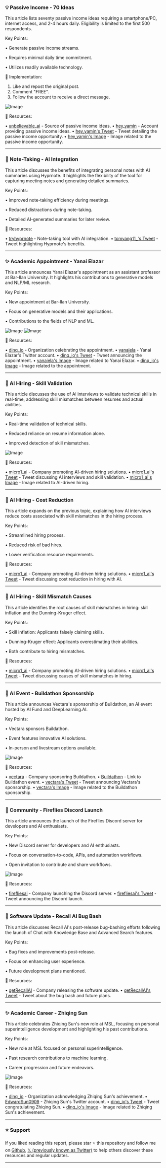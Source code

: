 ### 💡 Passive Income - 70 Ideas

This article lists seventy passive income ideas requiring a smartphone/PC, internet access, and 2-4 hours daily.  Eligibility is limited to the first 500 respondents.

Key Points:

• Generate passive income streams.


• Requires minimal daily time commitment.


•  Utilizes readily available technology.


🚀 Implementation:

1. Like and repost the original post.
2. Comment "FREE".
3. Follow the account to receive a direct message.

![Image](https://pbs.twimg.com/media/GycYLnUb0AA0La0?format=jpg&name=small)

🔗 Resources:

• [unbelievable_ai](https://x.com/unbelievable_ai) -  Source of passive income ideas.
• [hey_yamin](https://x.com/hey_yamin) -  Account providing passive income ideas.
• [hey_yamin's Tweet](https://x.com/hey_yamin/status/1956559153016848738) -  Tweet detailing the passive income opportunity.
• [hey_yamin's Image](https://x.com/hey_yamin/status/1956559153016848738/photo/1) - Image related to the passive income opportunity.



---
### 🤖 Note-Taking - AI Integration

This article discusses the benefits of integrating personal notes with AI summaries using Hyprnote.  It highlights the flexibility of the tool for capturing meeting notes and generating detailed summaries.

Key Points:

•  Improved note-taking efficiency during meetings.


•  Reduced distractions during note-taking.


•  Detailed AI-generated summaries for later review.


🔗 Resources:

• [tryhyprnote](https://x.com/tryhyprnote) - Note-taking tool with AI integration.
• [tomyang11_'s Tweet](https://x.com/tomyang11_/status/1956395933538902092) -  Tweet highlighting Hyprnote's benefits.


---
### ✨  Academic Appointment - Yanai Elazar

This article announces Yanai Elazar's appointment as an assistant professor at Bar-Ilan University.  It highlights his contributions to generative models and NLP/ML research.

Key Points:

•  New appointment at Bar-Ilan University.


•  Focus on generative models and their applications.


•  Contributions to the fields of NLP and ML.


![Image](https://pbs.twimg.com/media/GyaLKyLbMAAZoIQ?format=jpg&name=small)
![Image](https://pbs.twimg.com/media/GyUDtyvWgAMbiyH?format=jpg&name=240x240)

🔗 Resources:

• [dinq_io](https://x.com/dinq_io) - Organization celebrating the appointment.
• [yanaiela](https://x.com/yanaiela) - Yanai Elazar's Twitter account.
• [dinq_io's Tweet](https://x.com/dinq_io/status/1956449818630390120) - Tweet announcing the appointment.
• [yanaiela's Image](https://x.com/yanaiela/status/1955974075815252351/photo/1) - Image related to Yanai Elazar.
• [dinq_io's Image](https://x.com/dinq_io/status/1956449818630390120/photo/1) - Image related to the appointment.



---
### 🤖 AI Hiring - Skill Validation

This article discusses the use of AI interviews to validate technical skills in real-time, addressing skill mismatches between resumes and actual abilities.

Key Points:

•  Real-time validation of technical skills.


•  Reduced reliance on resume information alone.


•  Improved detection of skill mismatches.


![Image](https://pbs.twimg.com/media/Gya0PwGbQAAgaBo?format=jpg&name=small)

🔗 Resources:

• [micro1_ai](https://x.com/micro1_ai) - Company promoting AI-driven hiring solutions.
• [micro1_ai's Tweet](https://x.com/micro1_ai/status/1956449448734937146) - Tweet discussing AI interviews and skill validation.
• [micro1_ai's Image](https://x.com/micro1_ai/status/1956449448734937146/photo/1) - Image related to AI-driven hiring.


---
### 🤖 AI Hiring - Cost Reduction

This article expands on the previous topic, explaining how AI interviews reduce costs associated with skill mismatches in the hiring process.

Key Points:

• Streamlined hiring process.


•  Reduced risk of bad hires.


•  Lower verification resource requirements.


🔗 Resources:


• [micro1_ai](https://x.com/micro1_ai) - Company promoting AI-driven hiring solutions.
• [micro1_ai's Tweet](https://x.com/micro1_ai/status/1956449457706512549) - Tweet discussing cost reduction in hiring with AI.


---
### 🤖 AI Hiring - Skill Mismatch Causes

This article identifies the root causes of skill mismatches in hiring: skill inflation and the Dunning-Kruger effect.

Key Points:

• Skill inflation: Applicants falsely claiming skills.


• Dunning-Kruger effect: Applicants overestimating their abilities.


• Both contribute to hiring mismatches.


🔗 Resources:

• [micro1_ai](https://x.com/micro1_ai) - Company promoting AI-driven hiring solutions.
• [micro1_ai's Tweet](https://x.com/micro1_ai/status/1956449455877828762) - Tweet discussing causes of skill mismatches in hiring.


---
### 🚀 AI Event - Buildathon Sponsorship

This article announces Vectara's sponsorship of Buildathon, an AI event hosted by AI Fund and DeepLearning.AI.

Key Points:

• Vectara sponsors Buildathon.


•  Event features innovative AI solutions.


•  In-person and livestream options available.


![Image](https://pbs.twimg.com/media/Gyazn8pXEAAtfSx?format=jpg&name=small)

🔗 Resources:

• [vectara](https://x.com/vectara) - Company sponsoring Buildathon.
• [Buildathon](https://t.co/vz0WeqSmsN) - Link to Buildathon event.
• [vectara's Tweet](https://x.com/vectara/status/1956448608326242707) - Tweet announcing Vectara's sponsorship.
• [vectara's Image](https://x.com/vectara/status/1956448608326242707/photo/1) - Image related to the Buildathon sponsorship.


---
### 🚀 Community - Fireflies Discord Launch

This article announces the launch of the Fireflies Discord server for developers and AI enthusiasts.

Key Points:

• New Discord server for developers and AI enthusiasts.


• Focus on conversation-to-code, APIs, and automation workflows.


• Open invitation to contribute and share workflows.


![Image](https://pbs.twimg.com/tweet_video_thumb/GyaDekqWcAAhUMn.jpg)

🔗 Resources:

• [firefliesai](https://x.com/firefliesai) - Company launching the Discord server.
• [firefliesai's Tweet](https://x.com/firefliesai/status/1956400495708500336) - Tweet announcing the Discord launch.


---
### 🤖 Software Update - Recall AI Bug Bash

This article discusses Recall AI's post-release bug-bashing efforts following the launch of Chat with Knowledge Base and Advanced Search features.

Key Points:

• Bug fixes and improvements post-release.


• Focus on enhancing user experience.


• Future development plans mentioned.


🔗 Resources:

• [getRecallAI](https://x.com/getRecallAI) - Company releasing the software update.
• [getRecallAI's Tweet](https://x.com/getRecallAI/status/1956400059941339414) - Tweet about the bug bash and future plans.


---
### ✨  Academic Career - Zhiqing Sun

This article celebrates Zhiqing Sun's new role at MSL, focusing on personal superintelligence development and highlighting his past contributions.

Key Points:

•  New role at MSL focused on personal superintelligence.


•  Past research contributions to machine learning.


•  Career progression and future endeavors.


![Image](https://pbs.twimg.com/media/GyaG7ySa0AAjyOh?format=jpg&name=small)

🔗 Resources:

• [dinq_io](https://x.com/dinq_io) - Organization acknowledging Zhiqing Sun's achievement.
• [EdwardSun0909](https://x.com/EdwardSun0909) - Zhiqing Sun's Twitter account.
• [dinq_io's Tweet](https://x.com/dinq_io/status/1956399805619662964) - Tweet congratulating Zhiqing Sun.
• [dinq_io's Image](https://x.com/dinq_io/status/1956399805619662964/photo/1) - Image related to Zhiqing Sun's achievement.


---

### ⭐️ Support

If you liked reading this report, please star ⭐️ this repository and follow me on [Github](https://github.com/Drix10), [𝕏 (previously known as Twitter)](https://x.com/DRIX_10_) to help others discover these resources and regular updates.

---